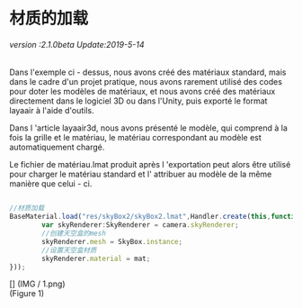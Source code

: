 # 材质的加载

###### *version :2.1.0beta   Update:2019-5-14*

Dans l'exemple ci - dessus, nous avons créé des matériaux standard, mais dans le cadre d'un projet pratique, nous avons rarement utilisé des codes pour doter les modèles de matériaux, et nous avons créé des matériaux directement dans le logiciel 3D ou dans l'Unity, puis exporté le format layaair à l'aide d'outils.

Dans l 'article layaair3d, nous avons présenté le modèle, qui comprend à la fois la grille et le matériau, le matériau correspondant au modèle est automatiquement chargé.

Le fichier de matériau.lmat produit après l 'exportation peut alors être utilisé pour charger le matériau standard et l' attribuer au modèle de la même manière que celui - ci.


```typescript

//材质加载
BaseMaterial.load("res/skyBox2/skyBox2.lmat",Handler.create(this,function(mat:BaseMaterial):void {
		var skyRenderer:SkyRenderer = camera.skyRenderer;
		//创建天空盒的mesh
		skyRenderer.mesh = SkyBox.instance;
		//设置天空盒材质
		skyRenderer.material = mat;	
}));
```


[] (IMG / 1.png) <br > (Figure 1)